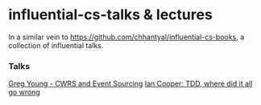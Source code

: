 # influential-cs-talks & lectures
In a similar vein to https://github.com/chhantyal/influential-cs-books, a collection of influential talks.


### Talks

[Greg Young - CWRS and Event Sourcing](https://www.youtube.com/watch?v=JHGkaShoyNs)
[Ian Cooper: TDD, where did it all go wrong](https://vimeo.com/68375232)
